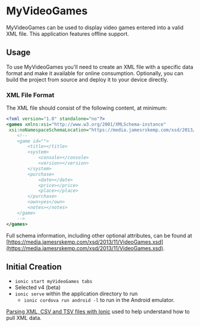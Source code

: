 # MyVideoGames
MyVideoGames can be used to display video games entered into a valid XML file. This application features offline support.

## Usage
To use MyVideoGames you'll need to create an XML file with a specific data format and make it available for online consumption. Optionally, you can build the project from source and deploy it to your device directly.

### XML File Format
The XML file should consist of the following content, at minimum:

```xml
<?xml version="1.0" standalone="no"?>
<games xmlns:xsi="http://www.w3.org/2001/XMLSchema-instance"
 xsi:noNamespaceSchemaLocation="https://media.jamesrskemp.com/xsd/2013/11/VideoGames.xsd">
	<!--
	<game id="">
		<title></title>
		<system>
			<console></console>
			<version></version>
		</system>
		<purchase>
			<date></date>
			<price></price>
			<place></place>
		</purchase>
		<own>yes</own>
		<notes></notes>
	</game>
	-->
</games>
```

Full schema information, including other optional attributes, can be found at [https://media.jamesrskemp.com/xsd/2013/11/VideoGames.xsd](https://media.jamesrskemp.com/xsd/2013/11/VideoGames.xsd).

## Initial Creation
- `ionic start myVideoGames tabs`
- Selected v4 (beta)
- `ionic serve` within the application directory to run
	- `ionic cordova run android -l` to run in the Android emulator.

[Parsing XML, CSV and TSV files with Ionic][1] used to help understand how to pull XML data.

[1]: http://masteringionic.com/blog/2016-12-18-parsing-xml-csv-and-tsv-files-with-ionic/
